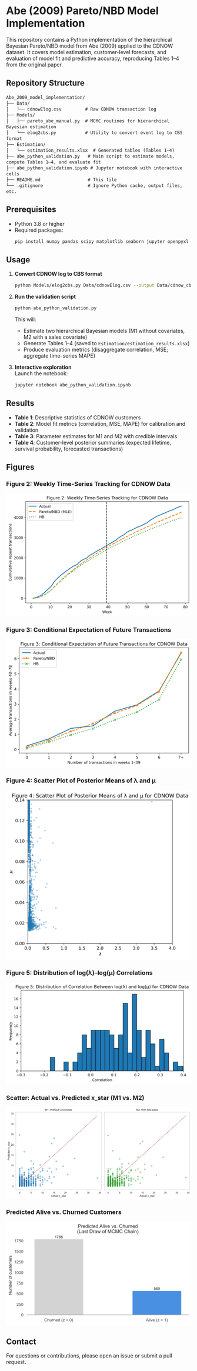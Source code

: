 

# Abe (2009) Pareto/NBD Model Implementation

This repository contains a Python implementation of the hierarchical Bayesian Pareto/NBD model from Abe (2009) applied to the CDNOW dataset. It covers model estimation, customer-level forecasts, and evaluation of model fit and predictive accuracy, reproducing Tables 1–4 from the original paper.

## Repository Structure

```
Abe_2009_model_implementation/
├── Data/
│   └── cdnowElog.csv         # Raw CDNOW transaction log
├── Models/
│   ├── pareto_abe_manual.py  # MCMC routines for hierarchical Bayesian estimation
│   └── elog2cbs.py           # Utility to convert event log to CBS format
├── Estimation/
│   └── estimation_results.xlsx  # Generated tables (Tables 1–4)
├── abe_python_validation.py   # Main script to estimate models, compute Tables 1–4, and evaluate fit
├── abe_python_validation.ipynb # Jupyter notebook with interactive cells
├── README.md                  # This file
└── .gitignore                 # Ignore Python cache, output files, etc.
```

## Prerequisites

- Python 3.8 or higher  
- Required packages:  
  ```bash
  pip install numpy pandas scipy matplotlib seaborn jupyter openpyxl
  ```

## Usage

1. **Convert CDNOW log to CBS format**  
   ```bash
   python Models/elog2cbs.py Data/cdnowElog.csv --output Data/cdnow_cbs.csv
   ```

2. **Run the validation script**  
   ```bash
   python abe_python_validation.py
   ```
   This will:
   - Estimate two hierarchical Bayesian models (M1 without covariates, M2 with a sales covariate)
   - Generate Tables 1–4 (saved to `Estimation/estimation_results.xlsx`)
   - Produce evaluation metrics (disaggregate correlation, MSE; aggregate time-series MAPE)

3. **Interactive exploration**  
   Launch the notebook:
   ```bash
   jupyter notebook abe_python_validation.ipynb
   ```


## Results

- **Table 1**: Descriptive statistics of CDNOW customers  
- **Table 2**: Model fit metrics (correlation, MSE, MAPE) for calibration and validation  
- **Table 3**: Parameter estimates for M1 and M2 with credible intervals  
- **Table 4**: Customer-level posterior summaries (expected lifetime, survival probability, forecasted transactions)

## Figures

### Figure 2: Weekly Time-Series Tracking for CDNOW Data
![Figure 2](Estimation/Figure2_weekly_tracking.png)

### Figure 3: Conditional Expectation of Future Transactions
![Figure 3](Estimation/Figure3_conditional_expectation.png)

### Figure 4: Scatter Plot of Posterior Means of λ and μ
![Figure 4](Estimation/Figure4_scatter_lambda_mu.png)

### Figure 5: Distribution of log(λ)–log(μ) Correlations
![Figure 5](Estimation/Figure5_corr_histogram.png)

### Scatter: Actual vs. Predicted x_star (M1 vs. M2)
![Scatter M1 vs M2](Estimation/Scatter_M1_M2.png)

### Predicted Alive vs. Churned Customers
![Alive vs. Churned](Estimation/Alive_vs_Churned.png)


## Contact

For questions or contributions, please open an issue or submit a pull request.  